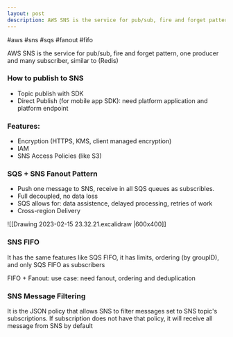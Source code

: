 ```yaml
---
layout: post
description: AWS SNS is the service for pub/sub, fire and forget pattern, one producer and many subscriber, similar to (Redis)
---
```


#aws #sns #sqs #fanout #fifo

AWS SNS is the service for pub/sub, fire and forget pattern, one producer and many subscriber, similar to (Redis)

### How to publish to SNS
- Topic publish with SDK
- Direct Publish (for mobile app SDK): need platform application and platform endpoint

### Features:
- Encryption (HTTPS, KMS, client managed encryption)
- IAM
- SNS Access Policies (like S3)

### SQS + SNS Fanout Pattern
- Push one message to SNS, receive in all SQS queues as subscribles.
- Full decoupled, no data loss
- SQS allows for: data assistence, delayed processing, retries of work
- Cross-region Delivery

![[Drawing 2023-02-15 23.32.21.excalidraw |600x400]]

### SNS FIFO
It has the same features like SQS FIFO, it has limits, ordering (by groupID), and only SQS FIFO as subscribers

FIFO + Fanout: use case: need fanout, ordering and deduplication 

### SNS Message Filtering
It is the JSON policy that allows SNS to filter messages set to SNS topic's subscriptions.
If subscription does not have that policy, it will receive all message from SNS by default